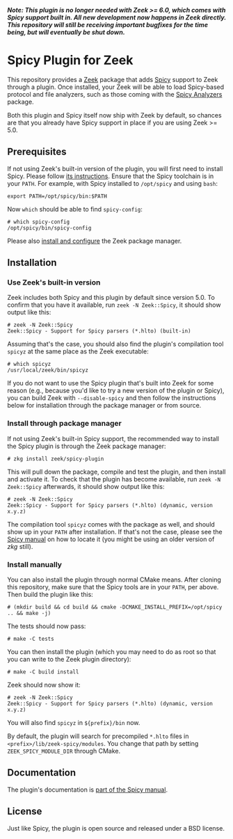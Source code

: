 
***Note: This plugin is no longer needed with Zeek >= 6.0, which comes
with Spicy support built in. All new development now happens in Zeek
directly. This repository will still be receiving important bugfixes
for the time being, but will eventually be shut down.***

# Spicy Plugin for Zeek

This repository provides a [Zeek](https://github.com/zeek/zeek)
package that adds [Spicy](https://github.com/zeek/spicy) support to
Zeek through a plugin. Once installed, your Zeek will be able to
load Spicy-based protocol and file analyzers, such as those coming
with the [Spicy Analyzers](https://github.com/zeek/spicy-analyzers)
package.

Both this plugin and Spicy itself now ship with Zeek by default, so
chances are that you already have Spicy support in place if you are
using Zeek >= 5.0.

## Prerequisites

If not using Zeek's built-in version of the plugin, you will first
need to install Spicy. Please follow [its
instructions](https://docs.zeek.org/projects/spicy/en/latest/installation.html).
Ensure that the Spicy toolchain is in your `PATH`. For example, with
Spicy installed to `/opt/spicy` and using `bash`:

    export PATH=/opt/spicy/bin:$PATH

Now `which` should be able to find `spicy-config`:

    # which spicy-config
    /opt/spicy/bin/spicy-config

Please also [install and
configure](https://docs.zeek.org/projects/package-manager/en/stable/quickstart.html)
the Zeek package manager.

## Installation

### Use Zeek's built-in version

Zeek includes both Spicy and this plugin by default since version 5.0.
To confirm that you have it available, run `zeek -N Zeek::Spicy`, it
should show output like this:

    # zeek -N Zeek::Spicy
    Zeek::Spicy - Support for Spicy parsers (*.hlto) (built-in)

Assuming that's the case, you should also find the plugin's
compilation tool `spicyz` at the same place as the Zeek executable:

    # which spicyz
    /usr/local/zeek/bin/spicyz

If you do not want to use the Spicy plugin that's built into Zeek for
some reason (e.g., because you'd like to try a new version of the
plugin or Spicy), you can build Zeek with `--disable-spicy` and then
follow the instructions below for installation through the package
manager or from source.

### Install through package manager

If not using Zeek's built-in Spicy support, the recommended way to
install the Spicy plugin is through the Zeek package manager:

    # zkg install zeek/spicy-plugin

This will pull down the package, compile and test the plugin, and then
install and activate it. To check that the plugin has become available,
run `zeek -N Zeek::Spicy` afterwards, it should show output like
this:

    # zeek -N Zeek::Spicy
    Zeek::Spicy - Support for Spicy parsers (*.hlto) (dynamic, version x.y.z)

The compilation tool `spicyz` comes with the package as well, and
should show up in your `PATH` after installation. If that's not the
case, please see the [Spicy
manual](https://docs.zeek.org/projects/spicy/en/latest/zeek.html#zeek_spicyz)
on how to locate it (you might be using an older version of *zkg*
still).

### Install manually

You can also install the plugin through normal CMake means. After
cloning this repository, make sure that the Spicy tools are in your
`PATH`, per above. Then build the plugin like this:

    # (mkdir build && cd build && cmake -DCMAKE_INSTALL_PREFIX=/opt/spicy .. && make -j)

The tests should now pass:

    # make -C tests

You can then install the plugin (which you may need to do as root so
that you can write to the Zeek plugin directory):

    # make -C build install

Zeek should now show it:

    # zeek -N Zeek::Spicy
    Zeek::Spicy - Support for Spicy parsers (*.hlto) (dynamic, version x.y.z)

You will also find `spicyz` in `${prefix}/bin` now.

By default, the plugin will search for precompiled `*.hlto` files in
`<prefix>/lib/zeek-spicy/modules`. You change that path by setting
`ZEEK_SPICY_MODULE_DIR` through CMake.

## Documentation

The plugin's documentation is [part of the Spicy
manual](https://docs.zeek.org/projects/spicy/en/latest/zeek.html).

## License

Just like Spicy, the plugin is open source and released under a BSD license.
